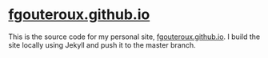 # [fgouteroux.github.io](http://fgouteroux.github.io/)

This is the source code for my personal site, [fgouteroux.github.io](http://fgouteroux.github.io/).
I build the site locally using Jekyll and push it to the master branch.
